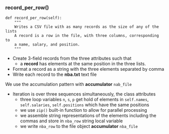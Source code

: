 ### record_per_row()
```
def record_per_row(self):
    """
    Writes a CSV file with as many records as the size of any of the lists
    A record is a row in the file, with three columns, corresponding to
    a name, salary, and position.
    """
```
* Create 3-field records from the three attributes such that
    * a **record** has elements at the same position in the three lists.
* Format a record as a string with the three elements separated by comma
* Write each record to the **nba.txt** text file

We use the accumulation pattern with **accumulator** `nab_file`
* Iteration is over three sequences simultaneously, the class attributes
    * three loop variables `n`, `s`, `p` get hold of elements in `self.names`,
    `self.salaries`, `self.positions` which have the same positions
    * we use `zip()` built-in function to allow for parallel processing
    * we assemble string representations of the elements including the commas
    and store in `nba_row` string local variable
    * we write `nba_row` to the file object **accumulator** `nba_file`
